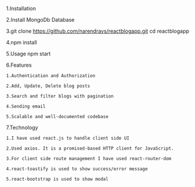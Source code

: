 1.Installation

2.Install MongoDb Database

3.git clone https://github.com/narendravs/reactblogapp.git
  cd reactblogapp

4.npm install

5.Usage
  npm start

6.Features
  
    1.Authentication and Authorization
  
    2.Add, Update, Delete blog posts
  
    3.Search and filter blogs with pagination
  
    4.Sending email
  
    5.Scalable and well-documented codebase

7.Technology

    1.I have used react.js to handle client side UI
  
    2.Used axios. It is a promised-based HTTP client for JavaScript.
  
    3.For client side route management I have used react-router-dom
    
    4.react-toastify is used to show success/error message
    
    5.react-bootstrap is used to show modal

